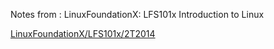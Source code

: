 Notes from : LinuxFoundationX: LFS101x Introduction to Linux

[LinuxFoundationX/LFS101x/2T2014](https://courses.edx.org/courses/LinuxFoundationX/LFS101x/2T2014/progress)